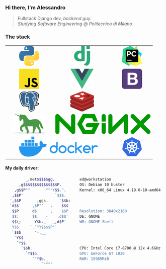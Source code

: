 ### Hi there, I'm Alessandro

> Fullstack Django dev, *backend guy.*<br>
> *Studying Software Engineering @ Politecnico di Milano* 


### The stack
<table>
  <tr>
    <td align="center"><img height="64px" src="https://github.com/thatsed/thatsed/blob/master/icon/python.svg?raw=true"></td>
    <td align="center"><img height="64px" src="https://github.com/thatsed/thatsed/blob/master/icon/django.svg?raw=true"></td>
    <td align="center"><img height="64px" src="https://github.com/thatsed/thatsed/blob/master/icon/pycharm.svg?raw=true"></td>
  </tr><tr>
    <td align="center"><img height="64px" src="https://github.com/thatsed/thatsed/blob/master/icon/javascript.svg?raw=true"></td>
    <td align="center"><img height="64px" src="https://github.com/thatsed/thatsed/blob/master/icon/vue.svg?raw=true"></td>
    <td align="center"><img height="64px" src="https://github.com/thatsed/thatsed/blob/master/icon/bootstrap.svg?raw=true"></td>
  </tr><tr>
    <td align="center"><img height="64px" src="https://github.com/thatsed/thatsed/blob/master/icon/postgresql.svg?raw=true"></td>
    <td align="center"><img height="64px" src="https://github.com/thatsed/thatsed/blob/master/icon/redis.svg?raw=true"></td>
  </tr><tr>
    <td align="center"><img height="64px" src="https://github.com/thatsed/thatsed/blob/master/icon/gunicorn.svg?raw=true"></td>
    <td align="center" colspan="2"><img height="64px" src="https://github.com/thatsed/thatsed/blob/master/icon/nginx.svg?raw=true"></td>
  </tr><tr>
    <td align="center" colspan="2"><img height="64px" src="https://github.com/thatsed/thatsed/blob/master/icon/docker.svg?raw=true"></td>
    <td align="center"><img height="64px" src="https://github.com/thatsed/thatsed/blob/master/icon/kubernetes.svg?raw=true"></td>
  </tr>
</table>


#### My daily driver:
```bash
         _,met$$$$$gg.           ed@workstation
      ,g$$$$$$$$$$$$$$$P.        OS: Debian 10 buster
    ,g$$P""       """Y$$.".      Kernel: x86_64 Linux 4.19.0-10-amd64
   ,$$P'              `$$$.      
  ',$$P       ,ggs.     `$$b:    
  `d$$'     ,$P"'   .    $$$     
   $$P      d$'     ,    $$P     Resolution: 3840x2160
   $$:      $$.   -    ,d$$'     DE: GNOME 
   $$\;      Y$b._   _,d$P'      WM: GNOME Shell
   Y$$.    `.`"Y$$$$P"'          
   `$$b      "-.__               
    `Y$$                         
     `Y$$.                       
       `$$b.                     CPU: Intel Core i7-8700 @ 12x 4.6GHz
         `Y$$b.                  GPU: GeForce GT 1030
            `"Y$b._              RAM: 15985MiB
                `""""           
```
